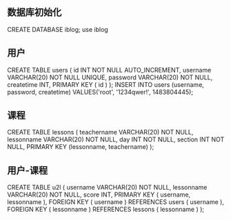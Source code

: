 ## 数据库初始化
CREATE DATABASE iblog;
use iblog

## 用户
CREATE TABLE users (
    id INT NOT NULL AUTO_INCREMENT,
    username VARCHAR(20) NOT NULL UNIQUE,
    password VARCHAR(20) NOT NULL,
    createtime INT,
    PRIMARY KEY ( id )
);
INSERT INTO users (username, password, createtime) VALUES('root', '1234qwer!', 1483804445);

## 课程
CREATE TABLE lessons (
    teachername VARCHAR(20) NOT NULL,
    lessonname VARCHAR(20) NOT NULL,
    day INT NOT NULL,
    section INT NOT NULL,
    PRIMARY KEY (lessonname, teachername)
);

## 用户-课程
CREATE TABLE u2l (
    username VARCHAR(20) NOT NULL,
    lessonname VARCHAR(20) NOT NULL,
    score INT,
    PRIMARY KEY ( username, lessonname ),
    FOREIGN KEY ( username ) REFERENCES users ( username ),
    FOREIGN KEY ( lessonname ) REFERENCES lessons ( lessonname )
);
